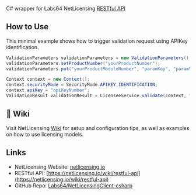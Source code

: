 C# wrapper for Labs64 NetLicensing [RESTful API](https://netlicensing.io/wiki/restful-api)

## How to Use

This minimal example shows how to trigger validation request using APIKey identification.

```csharp
ValidationParameters validationParameters = new ValidationParameters();
validationParameters.setProductNumber("yourProductNumber");
validationParameters.put("yourProductModuleNumber", "paramKey", "paramValue");

Context context = new Context();
context.securityMode = SecurityMode.APIKEY_IDENTIFICATION;
context.apiKey = "apiKeyNumber";
ValidationResult validationResult = LicenseeService.validate(context, "yourLicenseeNumber", validationParameters);
```

## 📖 Wiki

Visit NetLicensing [Wiki](https://netlicensing.io/wiki/) for setup and configuration tips, as well as examples on how to use licensing models.

## Links

- NetLicensing Website: [netlicensing.io](https://netlicensing.io)
- RESTful API: [https://netlicensing.io/wiki/restful-api](https://netlicensing.io/wiki/restful-api)
- GitHub Repo: [Labs64/NetLicensingClient-csharp](https://github.com/Labs64/NetLicensingClient-csharp)
